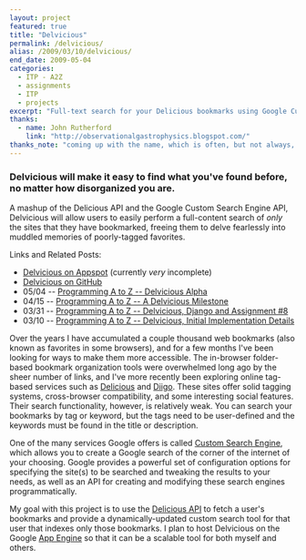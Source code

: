 ```yaml
---
layout: project
featured: true
title: "Delvicious"
permalink: /delvicious/
alias: /2009/03/10/delvicious/
end_date: 2009-05-04
categories:
  - ITP - A2Z
  - assignments
  - ITP
  - projects
excerpt: "Full-text search for your Delicious bookmarks using Google Custom Search Engines. Unfinished, but now there's [Pinboard](https://pinboard.in/upgrade/), for which I happily pay $25/year."
thanks:
  - name: John Rutherford
    link: "http://observationalgastrophysics.blogspot.com/"
thanks_note: "coming up with the name, which is often, but not always, the hardest part of doing anything on the web."
---
```


### Delvicious will make it easy to find what you've found before, no matter how disorganized you are.

A mashup of the Delicious API and the Google Custom Search Engine API, Delvicious will allow users to easily perform a full-content search of *only* the sites that they have bookmarked, freeing them to delve fearlessly into muddled memories of poorly-tagged favorites.

Links and Related Posts:

* [Delvicious on Appspot][1] (currently *very* incomplete)
* [Delvicious on GitHub][2]
* 05/04 -- [Programming A to Z -- Delvicious Alpha][3]
* 04/15 -- [Programming A to Z -- A Delvicious Milestone][4]
* 03/31 -- [Programming A to Z -- Delvicious, Django and Assignment #8][5]
* 03/10 -- [Programming A to Z -- Delvicious, Initial Implementation Details][6]

Over the years I have accumulated a couple thousand web bookmarks (also known as favorites in some browsers), and for a few months I've been looking for ways to make them more accessible. The in-browser folder-based bookmark organization tools were overwhelmed long ago by the sheer number of links, and I've more recently been exploring online tag-based services such as [Delicious][7] and [Diigo][8]. These sites offer solid tagging systems, cross-browser compatibility, and some interesting social features. Their search functionality, however, is relatively weak. You can search your bookmarks by tag or keyword, but the tags need to be user-defined and the keywords must be found in the title or description.

One of the many services Google offers is called [Custom Search Engine][9], which allows you to create a Google search of the corner of the internet of your choosing. Google provides a powerful set of configuration options for specifying the site(s) to be searched and tweaking the results to your needs, as well as an API for creating and modifying these search engines programmatically.

My goal with this project is to use the [Delicious API][10] to fetch a user's bookmarks and provide a dynamically-updated custom search tool for that user that indexes only those bookmarks. I plan to host Delvicious on the Google [App Engine][11] so that it can be a scalable tool for both myself and others.

 [1]: http://delv-icio-us.appspot.com/
 [2]: http://github.com/lehrblogger/delvicious
 [3]: /2009/05/04/programming-a-to-z-delvicious-alpha/
 [4]: /2009/04/15/programming-a-to-z-a-delvicious-milestone/
 [5]: /2009/03/31/programming-a-to-z-delvicious-django-and-assignment-8/
 [6]: /2009/03/10/programming-a-to-z-delvicious-initial-implementation-details/
 [7]: http://delicious.com
 [8]: http://diigo.com
 [9]: http://www.google.com/coop/cse/
 [10]: http://delicious.com/help/api
 [11]: http://appengine.google.com/
